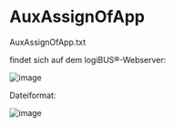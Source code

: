 # AuxAssignOfApp

AuxAssignOfApp.txt


findet sich auf dem logiBUS®-Webserver: 

![image](https://github.com/user-attachments/assets/32dd32de-69d9-454c-b1d9-1d4cb941c86f)

Dateiformat: 

![image](https://github.com/user-attachments/assets/0fd8f04a-360e-4c14-b9f5-d08c02f1056e)
